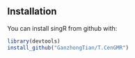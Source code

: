 ## Installation

You can install singR from github with:

``` r
library(devtools)
install_github("GanzhongTian/T.CenGMR")
```
